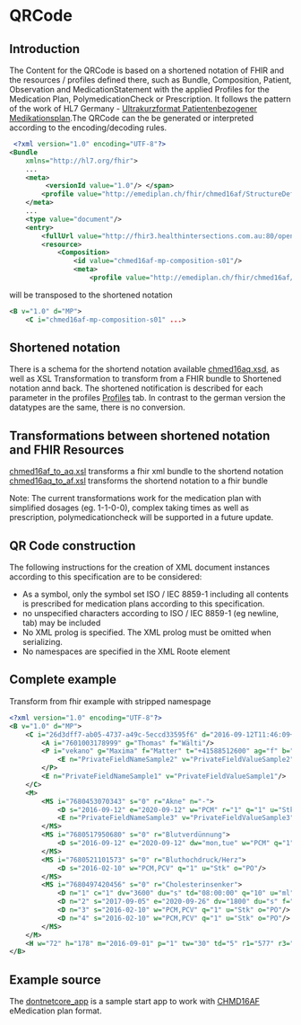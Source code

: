 # QRCode

## Introduction
The Content for the QRCode is based on a shortened notation of FHIR and the resources / profiles defined there, such as Bundle, Composition, Patient, Observation and MedicationStatement with the applied Profiles for the Medication Plan, PolymedicationCheck or Prescription. It follows the pattern of the work of HL7 Germany - [Ultrakurzformat Patientenbezogener Medikationsplan](http://wiki.hl7.de/index.php?title=IG:Ultrakurzformat_Patientenbezogener_Medikationsplan).The QRCode can the be generated or interpreted according to the encoding/decoding rules.


```xml
 <?xml version="1.0" encoding="UTF-8"?>
<Bundle 
	xmlns="http://hl7.org/fhir">
    ...
	<meta>
         <versionId value="1.0"/> </span>
		<profile value="http://emediplan.ch/fhir/chmed16af/StructureDefinition/chmed16af-mp-bundle" />
	</meta>
    ...
	<type value="document"/>
	<entry>
		<fullUrl value="http://fhir3.healthintersections.com.au:80/open/Composition/chmed16af-mp-composition-s01"/>
		<resource>
			<Composition>
				<id value="chmed16af-mp-composition-s01"/>
				<meta>
					<profile value="http://emediplan.ch/fhir/chmed16af/StructureDefinition/chmed16af-mp-composition"/>
```

will be transposed to the shortened notation  

```xml
<B v="1.0" d="MP">
    <C i="chmed16af-mp-composition-s01" ...>

```

## Shortened notation

There is a schema for the shortend notation available [chmed16aq.xsd](chmed16aq/chmed16aq.xsd), as well as XSL Transformation to transform from a FHIR bundle to Shortened notation annd back. The shortened notification is described for each parameter in the profiles [Profiles](profiles.html) tab. In contrast to the german version the datatypes are the same, there is no conversion.

## Transformations between shortened notation and FHIR Resources

[chmed16af_to_aq.xsl](chmed16aq/chmed16af_to_aq.xsl) transforms a fhir xml bundle to the shortend notation
[chmed16aq_to_af.xsl](chmed16aq/chmed16aq_to_af.xsl) transforms the shortend notation to a fhir bundle

Note: The current transformations work for the medication plan with simplified dosages (eg. 1-1-0-0), complex taking times as well as prescription, polymedicationcheck will be supported in a future update.

## QR Code construction

The following instructions for the creation of XML document instances according to this specification are to be considered:

* As a symbol, only the symbol set ISO / IEC 8859-1 including all contents is prescribed for medication plans according to this specification.
* no unspecified characters according to ISO / IEC 8859-1 (eg newline, tab) may be included
* No XML prolog is specified. The XML prolog must be omitted when serializing.
* No namespaces are specified in the XML Roote element

## Complete example

Transform from fhir example with stripped namespage
```xml
<?xml version="1.0" encoding="UTF-8"?>
<B v="1.0" d="MP">
    <C i="26d3dff7-ab05-4737-a49c-5eccd33595f6" d="2016-09-12T11:46:09+02:00" at="2016-09-12T11:46:09+02:00" ap="7601003178999" n="Bemerkung" r="7601003178999">
        <A i="7601003178999" g="Thomas" f="Wälti"/>
        <P i="vekano" g="Maxima" f="Matter" t="+41588512600" ag="f" b="1981-01-12" l="Untermattweg 8" p="3027" c="Bern" cl="de-CH">
            <E n="PrivateFieldNameSample2" v="PrivateFieldValueSample2"/>
        </P>
        <E n="PrivateFieldNameSample1" v="PrivateFieldValueSample1"/>
    </C>
    <M>
        <MS i="7680453070343" s="0" r="Akne" n="-">
            <D s="2016-09-12" e="2020-09-12" w="PCM" r="1" q="1" u="Stk" o="PO"/>
            <E n="PrivateFieldNameSample3" v="PrivateFieldValueSample3"/>
        </MS>
        <MS i="7680517950680" s="0" r="Blutverdünnung">
            <D s="2016-09-12" e="2020-09-12" dw="mon,tue" w="PCM" q="1" u="Stk" o="PO"/>
        </MS>
        <MS i="7680521101573" s="0" r="Bluthochdruck/Herz">
            <D s="2016-02-10" w="PCM,PCV" q="1" u="Stk" o="PO"/>
        </MS>
        <MS i="7680497420456" s="0" r="Cholesterinsenker">
            <D n="1" c="1" dv="3600" du="s" td="08:00:00" q="10" u="ml" o="IV"/>
            <D n="2" s="2017-09-05" e="2020-09-26" dv="1800" du="s" f="3" p="1" pu="wk" dw="tue" td="08:00:00,12:00:00,18:00:00" q="2" u="g" o="IV"/>
            <D n="3" s="2016-02-10" w="PCM,PCV" q="1" u="Stk" o="PO"/>
            <D n="4" s="2016-02-10" w="PCM,PCV" q="1" u="Stk" o="PO"/>
        </MS>
    </M>
    <H w="72" h="178" m="2016-09-01" p="1" tw="30" td="5" r1="577" r3="612" r4="" r5="" r6="555,571"/>
</B>
```

## Example source
The [dontnetcore_app](https://github.com/ahdis/chmed16af/tree/master/dotnetcore_app) is a sample start app to work with [CHMD16AF](http://chmed16af.emediplan.ch/) eMedication plan format.

